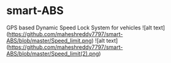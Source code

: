 # smart-ABS
GPS based Dynamic Speed Lock System for vehicles
![alt text] (https://github.com/maheshreddy7797/smart-ABS/blob/master/Speed_limit.png)
![alt text] (https://github.com/maheshreddy7797/smart-ABS/blob/master/Speed_limit(2).png)
